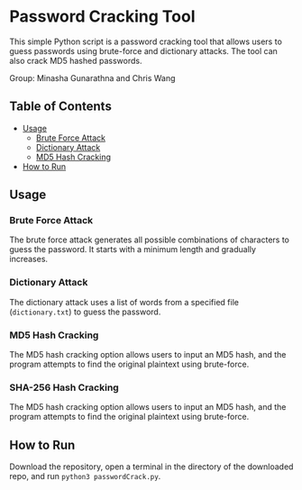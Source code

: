 # Password Cracking Tool

This simple Python script is a password cracking tool that allows users to guess passwords using brute-force and dictionary attacks. The tool can also crack MD5 hashed passwords.

Group: Minasha Gunarathna and Chris Wang

## Table of Contents

- [Usage](#usage)
  - [Brute Force Attack](#brute-force-attack)
  - [Dictionary Attack](#dictionary-attack)
  - [MD5 Hash Cracking](#md5-hash-cracking)
- [How to Run](#how-to-run)

## Usage

### Brute Force Attack

The brute force attack generates all possible combinations of characters to guess the password. It starts with a minimum length and gradually increases.

### Dictionary Attack

The dictionary attack uses a list of words from a specified file (`dictionary.txt`) to guess the password.

### MD5 Hash Cracking

The MD5 hash cracking option allows users to input an MD5 hash, and the program attempts to find the original plaintext using brute-force.

### SHA-256 Hash Cracking

The MD5 hash cracking option allows users to input an MD5 hash, and the program attempts to find the original plaintext using brute-force.

## How to Run

Download the repository, open a terminal in the directory of the downloaded repo, and run `python3 passwordCrack.py`.
